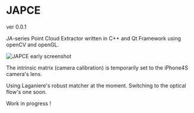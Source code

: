 JAPCE
=====

ver 0.0.1

JA-series Point Cloud Extractor written in C++ and Qt Framework using openCV and openGL.

![JAPCE early screenshot](http://www.stc0.co.uk/early_JAPCE_screenshot.jpg)

The intrinsic matrix (camera calibration) is temporarily set to the iPhone4S camera's lens.

Using Laganiere's robust matcher at the moment. Switching to the optical flow's one soon.

Work in progress !